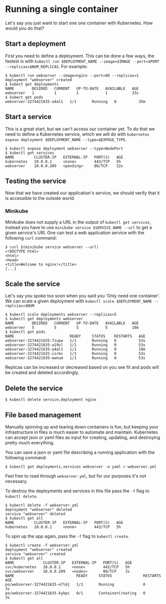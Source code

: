 # Running a single container

[comment]: # (TODO: Environment Setup Guide / Reference?)

Let's say you just want to start one *one* container with Kubernetes. How would you do that?

## Start a deployment

First you need to define a deployment. This can be done a few ways, the fastest is with `kubectl run $DEPLOYMENT_NAME --image=$IMAGE --port=$PORT --replicas=$NUM_REPLICAS`. For example:

```
$ kubectl run webserver --image=nginx --port=80 --replicas=1
deployment "webserver" created
$ kubect get deployments
NAME        DESIRED   CURRENT   UP-TO-DATE   AVAILABLE   AGE
webserver   1         1         1            1           33s
$ kubect get pods
webserver-3274421635-a4al1   1/1       Running   0          35m
```

## Start a service

This is a great start, but we can't access our container yet. To do that we need to define a Kubernetes service, which we will do with `kubernetes expose deployment $DEPLOYMENT_NAME --type=$EXPOSE_TYPE`.

```
$ kubectl expose deployment webserver --type=NodePort
$ kubectl get services
NAME         CLUSTER-IP   EXTERNAL-IP   PORT(S)   AGE
kubernetes   10.0.0.1     <none>        443/TCP   5h
webserver    10.0.0.209   <pending>     80/TCP    22s
```

## Testing the service 

Now that we have created our application's service, we should verify that it is accessible to the outside world.

### Minikube

Minikube does not supply a URL in the output of `kubectl get services`, instead you have to use `minikube service $SERVICE_NAME --url` to get a given service's URI. One can test a web application service with the following `curl` command:

```
$ curl $(minikube service webserver --url)
<!DOCTYPE html>
<html>
<head>
<title>Welcome to nginx!</title>
[...]
```

[comment]: # (### AWS)

[comment]: # (### Tectonic)

[comment]: # (### GCE)

## Scale the service

Let's say you spoke too soon when you said you 'Only need one container'. We can scale a given deployment with `kubectl scale $DEPLOYMENT_NAME --replcias=$NUM`

```
$ kubectl scale deployments webserver --replicas=5
$ kubectl get deployments webserver
NAME        DESIRED   CURRENT   UP-TO-DATE   AVAILABLE   AGE
webserver   5         5         5            5           18m
$ kubectl get pods
NAME                         READY     STATUS    RESTARTS   AGE
webserver-3274421635-7zupw   1/1       Running   0          53s
webserver-3274421635-a19vl   1/1       Running   0          53s
webserver-3274421635-a4al1   1/1       Running   0          18m
webserver-3274421635-isrmc   1/1       Running   0          53s
webserver-3274421635-wwnum   1/1       Running   0          53s
```

Replicas can be increased or decreased based on you see fit and pods will be created and deleted accordingly.

## Delete the service

```
$ kubectl delete service,deployment nginx
```

## File based management

Manually spinning up and tearing down containers is fun, but keeping your infrastructure in files is much easier to automate and maintain.  Kubernetes can accept json or yaml files as input for creating, updating, and destroying pretty much everything.

You can save a json or yaml file describing a running application with the following command:

```
$ kubectl get deployments,services webserver -o yaml > webserver.yml
```

Feel free to read through `webserver.yml`, but for our purposes it's not necessary.

To destroy the deployments and services in this file pass the `-f` flag to `kubectl delete`.

```
$ kubectl delete -f webserver.yml 
deployment "webserver" deleted
service "webserver" deleted
$ kubectl get all
NAME         CLUSTER-IP   EXTERNAL-IP   PORT(S)   AGE
kubernetes   10.0.0.1     <none>        443/TCP   5h
```

To spin up the app again, pass the `-f` flag to `kubectl create`.

```
$ kubectl create -f webserver.yml 
deployment "webserver" created
service "webserver" created
$ kubectl get all
NAME             CLUSTER-IP   EXTERNAL-IP   PORT(S)   AGE
svc/kubernetes   10.0.0.1     <none>        443/TCP   5h
svc/webserver    10.0.0.209   <nodes>       80/TCP    3s
NAME                            READY     STATUS              RESTARTS   AGE
po/webserver-3274421635-e7ldj   1/1       Running             0          3s
po/webserver-3274421635-kykpc   0/1       ContainerCreating   0          3s
```
